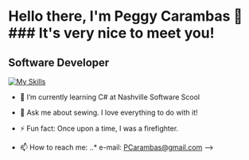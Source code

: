 
# **Hello there, I'm Peggy Carambas** 👋 ### It's very nice to meet you!

## Software Developer

[![My Skills](https://skillicons.dev/icons?i=js,html,css,figma,github,react,tailwindvscode)](https://skillicons.dev)
  




- 🌱 I’m currently learning C# at Nashville Software Scool

- 💬 Ask me about sewing. I love everything to do with it!

- ⚡ Fun fact: Once upon a time, I was a firefighter.

- 📫 How to reach me:
..* e-mail: PCarambas@gmail.com
-->
